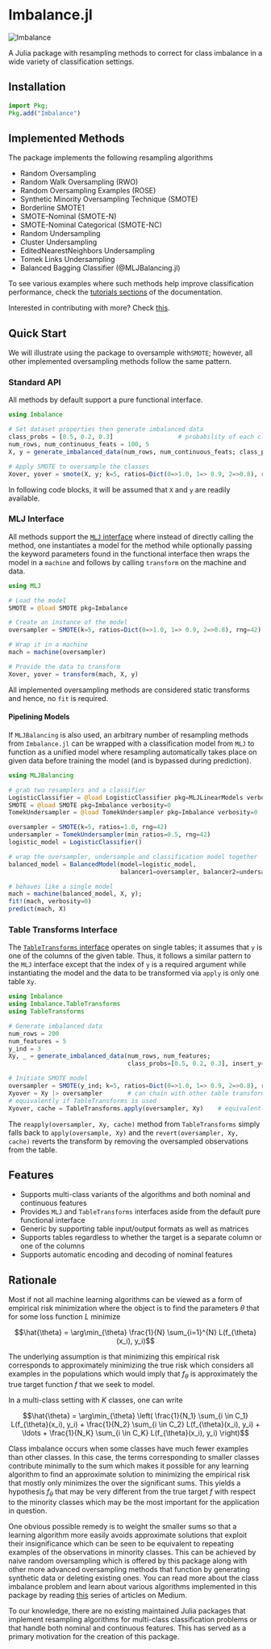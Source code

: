 # Imbalance.jl
![Imbalance](https://i.imgur.com/CP97JdN.png)


A Julia package with resampling methods to correct for class imbalance in a wide variety of classification settings.


## Installation
```julia
import Pkg;
Pkg.add("Imbalance")
```

## Implemented Methods

The package implements the following resampling algorithms

- Random Oversampling
- Random Walk Oversampling (RWO)
- Random Oversampling Examples (ROSE)
- Synthetic Minority Oversampling Technique (SMOTE)
- Borderline SMOTE1
- SMOTE-Nominal (SMOTE-N)
- SMOTE-Nominal Categorical (SMOTE-NC)
- Random Undersampling
- Cluster Undersampling
- EditedNearestNeighbors Undersampling
- Tomek Links Undersampling
- Balanced Bagging Classifier (@MLJBalancing.jl)

To see various examples where such methods help improve classification performance, check the [tutorials sections](https://juliaai.github.io/Imbalance.jl/dev/examples/) of the documentation.

Interested in contributing with more? Check [this](https://juliaai.github.io/Imbalance.jl/dev/contributing/).

## Quick Start

We will illustrate using the package to oversample with`SMOTE`; however, all other implemented oversampling methods follow the same pattern.

### Standard API
All methods by default support a pure functional interface.
```julia
using Imbalance

# Set dataset properties then generate imbalanced data
class_probs = [0.5, 0.2, 0.3]                  # probability of each class      
num_rows, num_continuous_feats = 100, 5
X, y = generate_imbalanced_data(num_rows, num_continuous_feats; class_probs, rng=42)      

# Apply SMOTE to oversample the classes
Xover, yover = smote(X, y; k=5, ratios=Dict(0=>1.0, 1=> 0.9, 2=>0.8), rng=42)

```
In following code blocks, it will be assumed that `X` and `y` are readily available.

### MLJ Interface
All methods support the [`MLJ` interface](https://alan-turing-institute.github.io/MLJ.jl/dev/) where instead of directly calling the method, one instantiates a model for the method while optionally passing the keyword parameters found in the functional interface then wraps the model in a `machine` and follows by calling `transform` on the machine and data.
```julia
using MLJ

# Load the model
SMOTE = @load SMOTE pkg=Imbalance

# Create an instance of the model 
oversampler = SMOTE(k=5, ratios=Dict(0=>1.0, 1=> 0.9, 2=>0.8), rng=42)

# Wrap it in a machine
mach = machine(oversampler)

# Provide the data to transform 
Xover, yover = transform(mach, X, y)
```
All implemented oversampling methods are considered static transforms and hence, no `fit` is required. 

#### Pipelining Models
If `MLJBalancing` is also used, an arbitrary number of resampling methods from `Imbalance.jl` can be wrapped with a classification model from `MLJ` to function as a unified model where resampling automatically takes place on given data before training the model (and is bypassed during prediction).

```julia
using MLJBalancing

# grab two resamplers and a classifier
LogisticClassifier = @load LogisticClassifier pkg=MLJLinearModels verbosity=0
SMOTE = @load SMOTE pkg=Imbalance verbosity=0
TomekUndersampler = @load TomekUndersampler pkg=Imbalance verbosity=0

oversampler = SMOTE(k=5, ratios=1.0, rng=42)
undersampler = TomekUndersampler(min_ratios=0.5, rng=42)
logistic_model = LogisticClassifier()

# wrap the oversampler, undersample and classification model together
balanced_model = BalancedModel(model=logistic_model, 
                               balancer1=oversampler, balancer2=undersampler)

# behaves like a single model
mach = machine(balanced_model, X, y);
fit!(mach, verbosity=0)
predict(mach, X)
```

### Table Transforms Interface
The [`TableTransforms` interface](https://juliaml.github.io/TableTransforms.jl/stable/transforms/) operates on single tables; it assumes that `y` is one of the columns of the given table. Thus, it follows a similar pattern to the `MLJ` interface except that the index of `y` is a required argument while instantiating the model and the data to be transformed via `apply` is only one table `Xy`.
```julia
using Imbalance
using Imbalance.TableTransforms
using TableTransforms

# Generate imbalanced data
num_rows = 200
num_features = 5
y_ind = 3
Xy, _ = generate_imbalanced_data(num_rows, num_features; 
                                 class_probs=[0.5, 0.2, 0.3], insert_y=y_ind, rng=42)

# Initiate SMOTE model
oversampler = SMOTE(y_ind; k=5, ratios=Dict(0=>1.0, 1=> 0.9, 2=>0.8), rng=42)
Xyover = Xy |> oversampler       # can chain with other table transforms                  
# equivalently if TableTransforms is used
Xyover, cache = TableTransforms.apply(oversampler, Xy)    # equivalently
```
The `reapply(oversampler, Xy, cache)` method from `TableTransforms` simply falls back to `apply(oversample, Xy)` and the `revert(oversampler, Xy, cache)` reverts the transform by removing the oversampled observations from the table.


## Features
- Supports multi-class variants of the algorithms and both nominal and continuous features
- Provides `MLJ` and `TableTransforms` interfaces aside from the default pure functional interface
- Generic by supporting table input/output formats as well as matrices
- Supports tables regardless to whether the target is a separate column or one of the columns
- Supports automatic encoding and decoding of nominal features


## Rationale
Most if not all machine learning algorithms can be viewed as a form of empirical risk minimization where the object is to find the parameters $\theta$ that for some loss function $L$ minimize 

$$\hat{\theta} = \arg\min_{\theta} \frac{1}{N} \sum_{i=1}^{N} L(f_{\theta}(x_i), y_i)$$

The underlying assumption is that minimizing this empirical risk corresponds to approximately minimizing the true risk which considers all examples in the populations which would imply that $f_\theta$ is approximately the true target function $f$ that we seek to model.

In a multi-class setting with $K$ classes, one can write

$$\hat{\theta} = \arg\min_{\theta} \left( \frac{1}{N_1} \sum_{i \in C_1} L(f_{\theta}(x_i), y_i) + \frac{1}{N_2} \sum_{i \in C_2} L(f_{\theta}(x_i), y_i) + \ldots + \frac{1}{N_K} \sum_{i \in C_K} L(f_{\theta}(x_i), y_i) \right)$$

Class imbalance occurs when some classes have much fewer examples than other classes. In this case, the terms corresponding to smaller classes contribute minimally to the sum which makes it possible for any learning algorithm to find an approximate solution to minimizing the empirical risk that mostly only minimizes the over the significant sums. This yields a hypothesis $f_\theta$ that may be very different from the true target $f$ with respect to the minority classes which may be the most important for the application in question.

One obvious possible remedy is to weight the smaller sums so that a learning algorithm more easily avoids approximate solutions that exploit their insignificance which can be seen to be equivalent to repeating examples of the observations in minority classes. This can be achieved by naive random oversampling which is offered by this package along with other more advanced oversampling methods that function by generating synthetic data or deleting existing ones. You can read more about the class imbalance problem and learn about various algorithms implemented in this package by reading [this](https://medium.com/@essamwissam/class-imbalance-and-oversampling-a-formal-introduction-c77b918e586d) series of articles on Medium.

To our knowledge, there are no existing maintained Julia packages that implement resampling algorithms for multi-class classification problems or that handle both nominal and continuous features. This has served as a primary motivation for the creation of this package.
